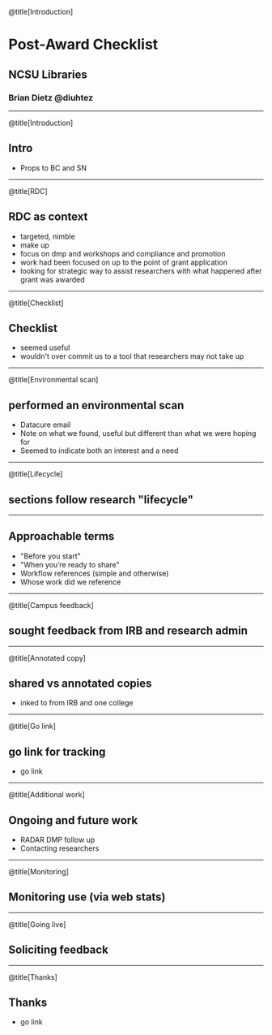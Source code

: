 @title[Introduction]
# Post-Award Checklist
## NCSU Libraries
### Brian Dietz @diuhtez
---
@title[Introduction]
## Intro
- Props to BC and SN
---
@title[RDC]
## RDC as context
- targeted, nimble
- make up
- focus on dmp and workshops and compliance and promotion
- work had been focused on up to the point of grant application
- looking for strategic way to assist researchers with what happened after grant was awarded
---
@title[Checklist]
## Checklist
- seemed useful
- wouldn't over commit us to a tool that researchers may not take up 
---
@title[Environmental scan]
## performed an environmental scan
- Datacure email
- Note on what we found, useful but different than what we were hoping for
- Seemed to indicate both an interest and a need
---
@title[Lifecycle]
## sections follow research "lifecycle"
---
## Approachable terms
- "Before you start"
- "When you’re ready to share"
- Workflow references (simple and otherwise)
- Whose work did we reference
---
@title[Campus feedback]
## sought feedback from IRB and research admin
---
@title[Annotated copy]
## shared vs annotated copies
- inked to from IRB and one college
---
@title[Go link]
## go link for tracking
- go link
---
@title[Additional work]
## Ongoing and future work
- RADAR DMP follow up
- Contacting researchers
---
@title[Monitoring]
## Monitoring use (via web stats)
---
@title[Going live]
## Soliciting feedback
---
@title[Thanks]
## Thanks
- go link


